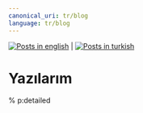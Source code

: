 ```yaml
---
canonical_uri: tr/blog
language: tr/blog
---
```


[![Posts in english](https://emoji.dutl.uk/png/32x32/🇬🇧.png)](blog) | [![Posts in turkish](https://emoji.dutl.uk/png/32x32/🇹🇷.png)](tr/blog)

# Yazılarım

% p:detailed

